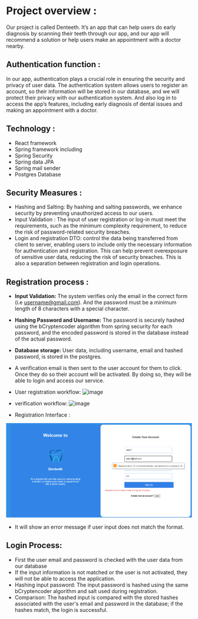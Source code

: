 # Project overview :
Our project is called Denteeth. It’s an app that can help users do early diagnosis by scanning their teeth through our app, and our app will recommend a solution or help users make an appointment with a doctor nearby. 

## Authentication function : 
In our app, authentication plays a crucial role in ensuring the security and privacy of user data. The authentication system allows users to register an account, so their information will be stored in our database, and we will protect their privacy with our authentication system. And also log in to access the app’s features, including early diagnosis of dental issues and making an appointment with a doctor.

## Technology :
- React framework
- Spring framework including
- Spring Security
- Spring data JPA
- Spring mail sender
- Postgres Database

## Security Measures : 
- Hashing and Salting: By hashing and salting passwords, we enhance security by preventing unauthorized access to our users. 
- Input Validation : The input of user registration or log-in must meet the requirements, such as the minimum complexity requirement, to reduce the risk of password-related security breaches.
- Login and registration DTO: control the data being transferred from client to server, enabling users to include only the necessary information for authentication and registration. This can help prevent overexposure of sensitive user data, reducing the risk of security breaches. This is also a separation between registration and login operations.

## Registration process :

- **Input Validation:** The system verifies only the email in the correct form (i.e username@gmail.com). And the password must be a minimum length of 8 characters with a special character.
- **Hashing Password and Username:** The password is securely hashed using the bCryptencoder algorithm from spring security for each password, and the encoded password is stored in the database instead of the actual password.
- **Database storage:** User data, including username, email and hashed password, is stored in the postgres.
- A verification email is then sent to the user account for them to click. Once they do so their account will be activated. By doing so, they will be able to login and access our service.

- User registration workflow:
![image](https://github.com/Panhayuthh/DenTeethAuthenication/assets/131462899/e06d66aa-8765-479f-8364-a1e7a4720199)

- verification workflow:
![image](https://github.com/Panhayuthh/DenTeethAuthenication/assets/131462899/80f569b9-706d-4365-8859-8570337dfd50)

- Registration Interface :
  
![image](https://github.com/phanreach/rean/blob/main/login.png)
- It will show an error message if user input does not match the format.


## Login Process:
- First the user email and password is checked with the user data from our database
- If the input information is not matched or the user is not activated, they will not be able to access the application.
- Hashing input password: The input password is hashed using the same bCryptencoder algorithm and salt used during registration.
- Comparison: The hashed input is compared with the stored hashes associated with the user's email and password in the database; if the hashes match, the login is successful.
